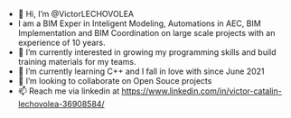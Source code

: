 - 👋 Hi, I’m @VictorLECHOVOLEA
- I am a BIM Exper in Inteligent Modeling, Automations in AEC, BIM Implementation and BIM Coordination on large scale projects with an experience of 10 years.
- 👀 I’m currently interested in growing my programming skills and build training materials for my teams.
- 🌱 I’m currently learning C++ and I fall in love with since June 2021
- 💞️ I’m looking to collaborate on Open Souce projects
- 📫 Reach me via linkedin at https://www.linkedin.com/in/victor-catalin-lechovolea-36908584/ 

<!---
VictorLECHOVOLEA/VictorLECHOVOLEA is a ✨ special ✨ repository because its `README.md` (this file) appears on your GitHub profile.
You can click the Preview link to take a look at your changes.
--->
